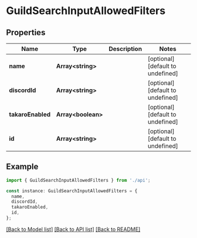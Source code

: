 # GuildSearchInputAllowedFilters

## Properties

| Name              | Type                     | Description | Notes                             |
| ----------------- | ------------------------ | ----------- | --------------------------------- |
| **name**          | **Array&lt;string&gt;**  |             | [optional] [default to undefined] |
| **discordId**     | **Array&lt;string&gt;**  |             | [optional] [default to undefined] |
| **takaroEnabled** | **Array&lt;boolean&gt;** |             | [optional] [default to undefined] |
| **id**            | **Array&lt;string&gt;**  |             | [optional] [default to undefined] |

## Example

```typescript
import { GuildSearchInputAllowedFilters } from './api';

const instance: GuildSearchInputAllowedFilters = {
  name,
  discordId,
  takaroEnabled,
  id,
};
```

[[Back to Model list]](../README.md#documentation-for-models) [[Back to API list]](../README.md#documentation-for-api-endpoints) [[Back to README]](../README.md)
